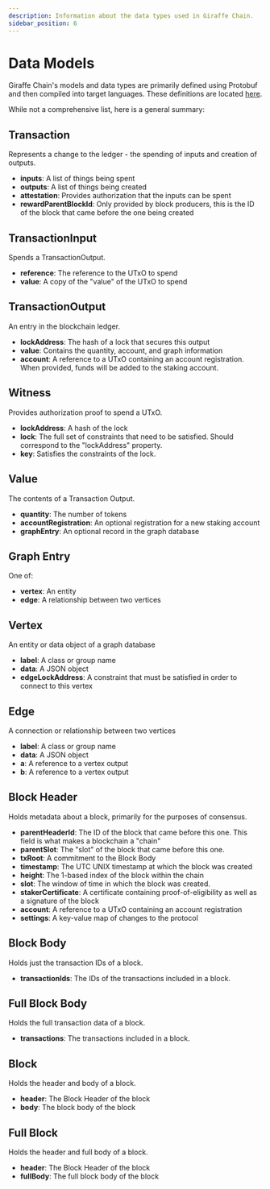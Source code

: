 ```yaml
---
description: Information about the data types used in Giraffe Chain.
sidebar_position: 6
---
```


# Data Models
Giraffe Chain's models and data types are primarily defined using Protobuf and then compiled into target languages. These definitions are located [here](https://github.com/GiraffeChain/giraffe/blob/main/proto/models/core.proto).

While not a comprehensive list, here is a general summary:

## Transaction
Represents a change to the ledger - the spending of inputs and creation of outputs.
- **inputs**: A list of things being spent
- **outputs**: A list of things being created
- **attestation**: Provides authorization that the inputs can be spent
- **rewardParentBlockId**: Only provided by block producers, this is the ID of the block that came before the one being created

## TransactionInput
Spends a TransactionOutput.
- **reference**: The reference to the UTxO to spend
- **value**: A copy of the "value" of the UTxO to spend

## TransactionOutput
An entry in the blockchain ledger.
- **lockAddress**: The hash of a lock that secures this output
- **value**: Contains the quantity, account, and graph information
- **account**: A reference to a UTxO containing an account registration. When provided, funds will be added to the staking account.

## Witness
Provides authorization proof to spend a UTxO.
- **lockAddress**: A hash of the lock
- **lock**: The full set of constraints that need to be satisfied. Should correspond to the "lockAddress" property.
- **key**: Satisfies the constraints of the lock.

## Value
The contents of a Transaction Output.
- **quantity**: The number of tokens
- **accountRegistration**: An optional registration for a new staking account
- **graphEntry**: An optional record in the graph database

## Graph Entry
One of:
- **vertex**: An entity
- **edge**: A relationship between two vertices

## Vertex
An entity or data object of a graph database
- **label**: A class or group name
- **data**: A JSON object
- **edgeLockAddress**: A constraint that must be satisfied in order to connect to this vertex

## Edge
A connection or relationship between two vertices
- **label**: A class or group name
- **data**: A JSON object
- **a**: A reference to a vertex output
- **b**: A reference to a vertex output

## Block Header
Holds metadata about a block, primarily for the purposes of consensus.
- **parentHeaderId**: The ID of the block that came before this one. This field is what makes a blockchain a "chain"
- **parentSlot**: The "slot" of the block that came before this one.
- **txRoot**: A commitment to the Block Body
- **timestamp**: The UTC UNIX timestamp at which the block was created
- **height**: The 1-based index of the block within the chain
- **slot**: The window of time in which the block was created.
- **stakerCertificate**: A certificate containing proof-of-eligibility as well as a signature of the block
- **account**: A reference to a UTxO containing an account registration
- **settings**: A key-value map of changes to the protocol

## Block Body
Holds just the transaction IDs of a block.
- **transactionIds**: The IDs of the transactions included in a block.


## Full Block Body
Holds the full transaction data of a block.
- **transactions**: The transactions included in a block.

## Block
Holds the header and body of a block.
- **header**: The Block Header of the block
- **body**: The block body of the block

## Full Block
Holds the header and full body of a block.
- **header**: The Block Header of the block
- **fullBody**: The full block body of the block

